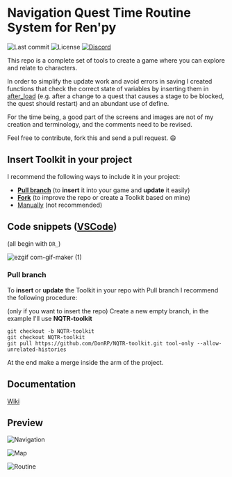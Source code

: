 # Navigation Quest Time Routine System for Ren'py

![Last commit](https://img.shields.io/github/last-commit/DonRP/NQTR-toolkit)
![License](https://img.shields.io/github/license/DonRP/NQTR-toolkit)
<span class="discord">
<a href="https://discord.gg/5UFPjP9" title="Discord"><img src="https://img.shields.io/discord/688162156151439536" alt="Discord" /></a>
</span>

This repo is a complete set of tools to create a game where you can explore and relate to characters.

In order to simplify the update work and avoid errors in saving I created functions that check the correct state of variables by inserting them in [after_load](game/tool/core.rpy#L1) (e.g. after a change to a quest that causes a stage to be blocked, the quest should restart) and an abundant use of define.

For the time being, a good part of the screens and images are not of my creation and terminology, and the comments need to be revised.

Feel free to contribute, fork this and send a pull request. 😄

## Insert Toolkit in your project

I recommend the following ways to include it in your project:

- [**Pull branch**](#pull-branch) (to **insert** it into your game and **update** it easily)
- [**Fork**](https://docs.github.com/en/get-started/quickstart/fork-a-repo) (to improve the repo or create a Toolkit based on mine)
- [Manually](https://github.com/DRincs-Productions/NQTR-toolkit/releases) (not recommended)

## Code snippets ([VSCode](https://code.visualstudio.com/))
(all begin with `DR_`)

![ezgif com-gif-maker (1)](https://user-images.githubusercontent.com/67595890/179365279-0d0b6d45-0048-4a0d-8c6d-9571b9c328f4.gif)


### Pull branch

To **insert** or **update** the Toolkit in your repo with Pull branch I recommend the following procedure:

(only if you want to insert the repo) Create a new empty branch, in the example I'll use **NQTR-toolkit**

```shell
git checkout -b NQTR-toolkit
git checkout NQTR-toolkit
git pull https://github.com/DonRP/NQTR-toolkit.git tool-only --allow-unrelated-histories

```

At the end make a merge inside the arm of the project.

## Documentation

[Wiki](https://github.com/DRincs-Productions/NQTR-toolkit/wiki)

## Preview

![Navigation](https://user-images.githubusercontent.com/67595890/178109985-6244ffe0-a7d6-426e-a26b-ac93ad8a300a.jpg)

![Map](https://user-images.githubusercontent.com/67595890/178110045-34cd7b96-5010-48bb-89a0-5598d5848fb0.jpg)

![Routine](https://user-images.githubusercontent.com/67595890/178110207-3b0d2932-dd08-4937-8897-47b65c70b33d.jpg)
